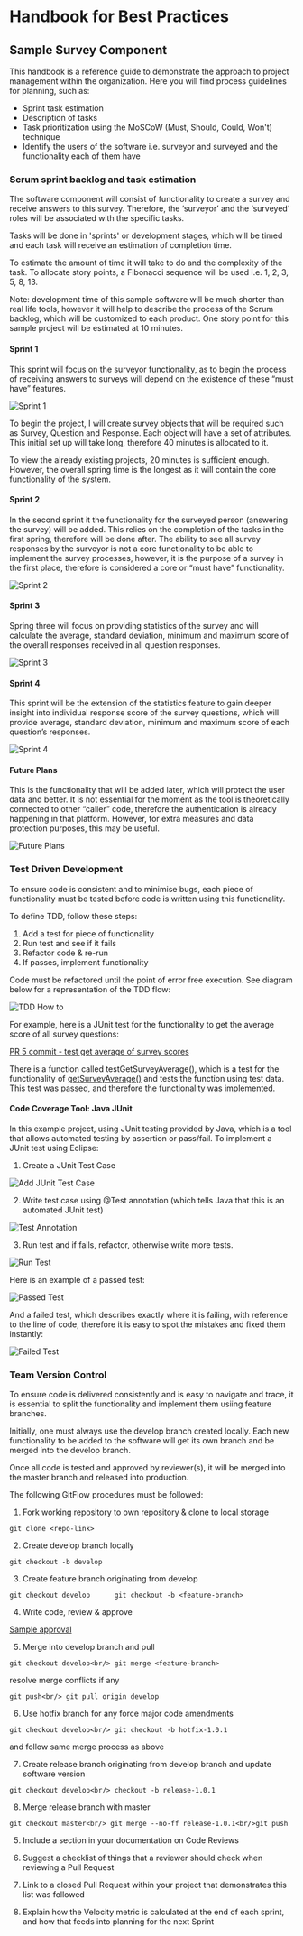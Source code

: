 # Handbook for Best Practices

## Sample Survey Component

This handbook is a reference guide to demonstrate the approach to project management within the organization. Here you will find process guidelines for planning, such as:

* Sprint task estimation
* Description of tasks
* Task prioritization using the MoSCoW (Must, Should, Could, Won't) technique
* Identify the users of the software i.e. surveyor and surveyed and the functionality each of them have

### Scrum sprint backlog and task estimation

The software component will consist of functionality to create a survey and receive answers to this survey. Therefore, the ‘surveyor’ and the ‘surveyed’ roles will be associated with the specific tasks. 

Tasks will be done in 'sprints' or development stages, which will be timed and each task will receive an estimation of completion time. 

To estimate the amount of time it will take to do and the complexity of the task. To allocate story points, a Fibonacci sequence will be used i.e. 1, 2, 3, 5, 8, 13. 

Note: development time of this sample software will be much shorter than real life tools, however it will help to describe the process of the Scrum backlog, which will be customized to each product. One story point for this sample project will be estimated at 10 minutes. 

#### Sprint 1

This sprint will focus on the surveyor functionality, as to begin the process of receiving answers to surveys will depend on the existence of these “must have” features. 

![Sprint 1](/resources/sprints/1.png)

To begin the project, I will create survey objects that will be required such as Survey, Question and Response. Each object will have a set of attributes. This initial set up will take long, therefore 40 minutes is allocated to it. 

To view the already existing projects, 20 minutes is sufficient enough. However, the overall spring time is the longest as it will contain the core functionality of the system. 

#### Sprint 2

In the second sprint it the functionality for the surveyed person (answering the survey) will be added. This relies on the completion of the tasks in the first spring, therefore will be done after. The ability to see all survey responses by the surveyor is not a core functionality to be able to implement the survey processes, however, it is the purpose of a survey in the first place, therefore is considered a core or “must have” functionality. 

![Sprint 2](/resources/sprints/2.png)

#### Sprint 3

Spring three will focus on providing statistics of the survey and will calculate the average, standard deviation, minimum and maximum score of the overall responses received in all question responses.

![Sprint 3](/resources/sprints/3.png)

#### Sprint 4

This sprint will be the extension of the statistics feature to gain deeper insight into individual response score of the survey questions, which will provide average, standard deviation, minimum and maximum score of each question’s responses. 

![Sprint 4](/resources/sprints/4.png)

#### Future Plans

This is the functionality that will be added later, which will protect the user data and better. It is not essential for the moment as the tool is theoretically connected to other “caller” code, therefore the authentication is already happening in that platform. However, for extra measures and data protection purposes, this may be useful. 

![Future Plans](/resources/sprints/future.png)

### Test Driven Development

To ensure code is consistent and to minimise bugs, each piece of functionality must be tested before code is written using this functionality. 

To define TDD, follow these steps:

1. Add a test for piece of functionality
2. Run test and see if it fails
3. Refactor code & re-run
4. If passes, implement functionality

Code must be refactored until the point of error free execution. See diagram below for a representation of the TDD flow:

![TDD How to](/resources/diagrams/tdd-diagram.png)

For example, here is a JUnit test for the functionality to get the average score of all survey questions: 

 [PR 5 commit - test get average of survey scores](https://github.com/alinakazzaa/SQ-handbook/pull/5/commits/a3a955f7cf11ab4372f5ef57b22bb9ab122d41cf)

There is a function called testGetSurveyAverage(), which is a test for the functionality of [getSurveyAverage()](https://github.com/alinakazzaa/SQ-handbook/pull/5/commits/b3ccab91a1c481efe58aad64b3147d7144d4e834) and tests the function using test data. This test was passed, and therefore the functionality was implemented.

#### Code Coverage Tool: Java JUnit

In this example project, using JUnit testing provided by Java, which is a tool that allows automated testing by assertion or pass/fail. To implement a JUnit test using Eclipse:

1. Create a JUnit Test Case

![Add JUnit Test Case](/resources/diagrams/add-junit.png)

2. Write test case using @Test annotation (which tells Java that this is an automated JUnit test)

![Test Annotation](/resources/diagrams/test-annot.png)

3. Run test and if fails, refactor, otherwise write more tests. 

![Run Test](/resources/diagrams/run-test.png)

Here is an example of a passed test:

![Passed Test](/resources/diagrams/passed-test.png)

And a failed test, which describes exactly where it is failing, with reference to the line of code, therefore it is easy to spot the mistakes and fixed them instantly:

![Failed Test](/resources/diagrams/failed-test.png)

### Team Version Control

To ensure code is delivered consistently and is easy to navigate and trace, it is essential to split the functionality and implement them usiing feature branches. 

Initially, one must always use the develop branch created locally. Each new functionality to be added to the software will get its own branch and be merged into the develop branch. 

Once all code is tested and approved by reviewer(s), it will be merged into the master branch and released into production. 

The following GitFlow procedures must be followed:

1. Fork working repository to own repository & clone to local storage

`git clone <repo-link>`

2. Create develop branch locally

`git checkout -b develop`

3. Create feature branch originating from develop

`git checkout develop      git checkout -b <feature-branch>`

4. Write code, review & approve

[Sample approval](https://github.com/alinakazzaa/SQ-handbook/pull/2#issuecomment-629871156)

5. Merge into develop branch and pull

`git checkout develop<br/>
git merge <feature-branch>`

resolve merge conflicts if any

`git push<br/>
git pull origin develop`

6. Use hotfix branch for any force major code amendments

`git checkout develop<br/>
git checkout -b hotfix-1.0.1`

and follow same merge process as above

7. Create release branch originating from develop branch and update software version

`git checkout develop<br/>
 checkout -b release-1.0.1`

8. Merge release branch with master

`git checkout master<br/>
git merge --no-ff release-1.0.1<br/>git push`


5. Include a section in your documentation on Code Reviews

6. Suggest a checklist of things that a reviewer should check when reviewing a Pull Request

7. Link to a closed Pull Request within your project that demonstrates this list was followed 

8. Explain how the Velocity metric is calculated at the end of each sprint, and how that feeds into planning for the next Sprint